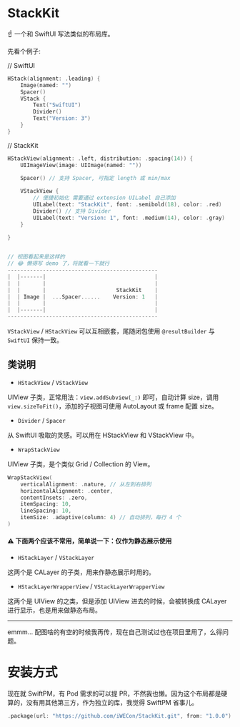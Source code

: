# StackKit

☝️ 一个和 SwiftUI 写法类似的布局库。

先看个例子:

// SwiftUI
```swift
HStack(alignment: .leading) {
    Image(named: "")
    Spacer()
    VStack {
        Text("SwiftUI")
        Divider()
        Text("Version: 3")
    }
}
```

// StackKit
```swift
HStackView(alignment: .left, distribution: .spacing(14)) {
    UIImageView(image: UIImage(named: ""))
    
    Spacer() // 支持 Spacer, 可指定 length 或 min/max

    VStackView {
        // 便捷初始化 需要通过 extension UILabel 自己添加
        UILabel(text: "StackKit", font: .semibold(18), color: .red)
        Divider() // 支持 Divider
        UILabel(text: "Version: 1", font: .medium(14), color: .gray)
    }
    
}


// 视图看起来是这样的
// 😂 懒得写 demo 了，将就看一下就行
-----------------------------------------------
|  |-------|                                  |
|  |       |                                  |
|  |       |                      StackKit    |
|  | Image |  ...Spacer......    Version: 1   |
|  |       |                                  |
|  |-------|                                  |
-----------------------------------------------
```

`VStackView` / `HStackView` 可以互相嵌套，尾随闭包使用 `@resultBuilder` 与 `SwiftUI` 保持一致。


## 类说明

* `HStackView` / `VStackView`
 
UIView 子类，正常用法：`view.addSubview(_:)` 即可，自动计算 size，调用 `view.sizeToFit()`，添加的子视图可使用 AutoLayout 或 frame 配置 size。


* `Divider` / `Spacer`

从 SwiftUI 吸取的灵感。可以用在 HStackView 和 VStackView 中。


* `WrapStackView`

UIView 子类，是个类似 Grid / Collection 的 View。

```swift
WrapStackView(
    verticalAlignment: .nature, // 从左到右排列
    horizontalAlignment: .center,
    contentInsets: .zero,
    itemSpacing: 10,
    lineSpacing: 10,
    itemSize: .adaptive(column: 4) // 自动排列，每行 4 个
)
```


#### ⚠️ 下面两个应该不常用，简单说一下：仅作为静态展示使用

* `HStackLayer` / `VStackLayer`

这两个是 CALayer 的子类，用来作静态展示时用的。


* `HStackLayerWrapperView` / `VStackLayerWrapperView`

这两个是 UIView 的之类，但是添加 UIView 进去的时候，会被转换成 CALayer 进行显示，也是用来做静态布局。

--- 

emmm... 配图啥的有空的时候我再传，现在自己测试过也在项目里用了，么得问题。




# 安装方式

现在就 SwiftPM，有 Pod 需求的可以提 PR，不然我也懒。因为这个布局都是硬算的，没有用其他第三方，作为独立的库，我觉得 SwiftPM 省事儿。

```swift
.package(url: "https://github.com/iWECon/StackKit.git", from: "1.0.0")
```
